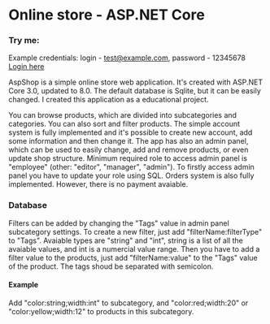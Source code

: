 # Online store - ASP.NET Core

### Try me:
Example credentials: login - test@example.com, password - 12345678
[Login here](https://shop.nasuta.dev/account/login)

AspShop is a simple online store web application. It's created with ASP.NET Core 3.0, updated to 8.0. The default database is Sqlite, but it can be easily changed. 
I created this application as a educational project.

You can browse products, which are divided into subcategories and categories. You can also sort and filter products. The simple account system is fully implemented and it's possible to create new account,
add some information and then change it. The app has also an admin panel, which can be used to easily change, add and remove products, or even update
shop structure. Minimum required role to access admin panel is "employee" (other: "editor", "manager", "admin"). To firstly access admin panel you have to 
update your role using SQL. Orders system is also fully implemented. However, there is no payment avaiable. 

### Database 
Filters can be added by changing the "Tags" value in admin panel subcategory settings. To create a new filter, just add "filterName:filterType" to "Tags".
Avaiable types are "string" and "int", string is a list of all the avaiable values, and int is a numercial value range. 
Then you have to add a filter value to the products, just add "filterName:value" to the "Tags" value of the product.
The tags shoud be separated with semicolon.

#### Example
Add "color:string;width:int" to subcategory, and "color:red;width:20" or "color:yellow;width:12" to products in this subcategory.
